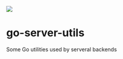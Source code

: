 ![](https://img.shields.io/github/license/halium-project/go-server-utils.svg?style=flat)

# go-server-utils
Some Go utilities used by serveral backends
